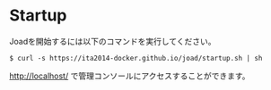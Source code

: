 # Startup

Joadを開始するには以下のコマンドを実行してください。

```
$ curl -s https://ita2014-docker.github.io/joad/startup.sh | sh
```

[http://localhost/](http://localhost/) で管理コンソールにアクセスすることができます。
